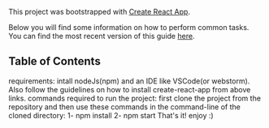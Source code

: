 This project was bootstrapped with [Create React App](https://github.com/facebookincubator/create-react-app).

Below you will find some information on how to perform common tasks.<br>
You can find the most recent version of this guide [here](https://github.com/facebookincubator/create-react-app/blob/master/packages/react-scripts/template/README.md).

## Table of Contents

requirements: intall nodeJs(npm) and an IDE like VSCode(or webstorm). Also follow the guidelines on how to install create-react-app from above links. 
commands required to run the project: first clone the project from the repository and then use these commands in the command-line of the cloned directory:
1- npm install 
2- npm start
That's it! enjoy :)
